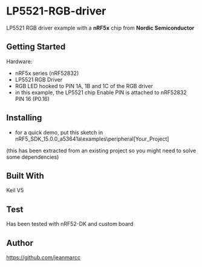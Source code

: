 # LP5521-RGB-driver

LP5521 RGB driver example with a **nRF5x** chip from **Nordic Semiconductor**

## Getting Started

Hardware: 

- nRF5x series (nRF52832)
- LP5521 RGB Driver
- RGB LED hooked to PIN 1A, 1B and 1C of the RGB driver
- in this example, the LP5521 chip Enable PIN is attached to nRF52832 PIN 16 (P0.16) 

## Installing
- for a quick demo, put this sketch in nRF5_SDK_15.0.0_a53641a\examples\peripheral\[Your_Project]

(this has been extracted from an existing project so you might need to solve some dependencies)

## Built With

Keil V5

## Test
Has been tested with nRF52-DK and custom board 

## Author

https://github.com/jeanmarcc


